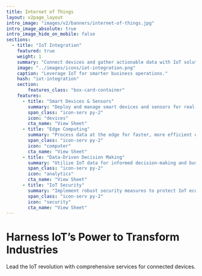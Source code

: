 ```yaml
---
title: Internet of Things
layout: v2page_layout
intro_image: "images/v2/banners/internet-of-things.jpg"
intro_image_absolute: true
intro_image_hide_on_mobile: false
sections:
  - title: "IoT Integration"
    featured: true
    weight: 1
    summary: "Connect devices and gather actionable data with IoT solutions."
    image: "../images/icons/iot-integration.png"
    caption: "Leverage IoT for smarter business operations."
    hash: "iot-integration"
    section:
        features_class: "box-card-container"
    features:
      - title: "Smart Devices & Sensors"
        summary: "Deploy and manage smart devices and sensors for real-time data collection."
        span_class: "icon-serv py-2"
        icon: "devices"
        cta_name: "View Sheet"
      - title: "Edge Computing"
        summary: "Process data at the edge for faster, more efficient operations."
        span_class: "icon-serv py-2"
        icon: "computer"
        cta_name: "View Sheet"
      - title: "Data-Driven Decision Making"
        summary: "Utilize IoT data for informed decision-making and business insights."
        span_class: "icon-serv py-2"
        icon: "analytics"
        cta_name: "View Sheet"
      - title: "IoT Security"
        summary: "Implement robust security measures to protect IoT ecosystems."
        span_class: "icon-serv py-2"
        icon: "security"
        cta_name: "View Sheet"
---
```


# Harness IoT’s Power to Transform Industries

Lead the IoT revolution with comprehensive services for connected devices.

